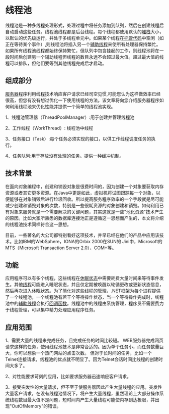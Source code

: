 # 线程池

线程池是一种多线程处理形式，处理过程中将任务添加到队列，然后在创建线程后自动启动这些任务。线程池线程都是后台线程。每个线程都使用默认的[堆栈](https://baike.baidu.com/item/堆栈)大小，以默认的优先级运行，并处于多线程单元中。如果某个线程在[托管代码](https://baike.baidu.com/item/托管代码)中空闲（如正在等待某个事件）,则线程池将插入另一个[辅助线程](https://baike.baidu.com/item/辅助线程)来使所有处理器保持繁忙。如果所有线程池线程都始终保持繁忙，但队列中包含挂起的工作，则线程池将在一段时间后创建另一个辅助线程但线程的数目永远不会超过最大值。超过最大值的线程可以排队，但他们要等到其他线程完成后才启动。

## 组成部分

[服务器](https://baike.baidu.com/item/服务器)程序利用线程技术响应客户请求已经司空见惯,可能您认为这样做效率已经很高，但您有没有想过优化一下使用线程的方法。该文章将向您介绍服务器程序如何利用线程池来优化性能并提供一个简单的线程池实现。

1、线程池管理器（ThreadPoolManager）:用于创建并管理线程池

2、工作线程（WorkThread）: 线程池中线程

3、任务接口（Task）:每个任务必须实现的接口，以供工作线程调度任务的执行。

4、任务队列:用于存放没有处理的任务。提供一种缓冲机制。

## 技术背景

在面向对象编程中，创建和销毁对象是很费时间的，因为创建一个对象要获取内存资源或者其它更多资源。在Java中更是如此，虚拟机将试图跟踪每一个对象，以便能够在对象销毁后进行垃圾回收。所以提高服务程序效率的一个手段就是尽可能减少创建和销毁对象的次数，特别是一些很耗资源的对象创建和销毁。如何利用已有对象来服务就是一个需要解决的关键问题，其实这就是一些"池化资源"技术产生的原因。比如大家所熟悉的数据库连接池正是遵循这一思想而产生的，本文将介绍的线程池技术同样符合这一思想。

目前，一些著名的大公司都特别看好这项技术，并早已经在他们的产品中应用该技术。比如IBM的WebSphere，IONA的Orbix 2000在SUN的 Jini中，Microsoft的MTS（Microsoft Transaction Server 2.0），COM+等。

## 功能

应用程序可以有多个线程，这些线程在[休眠状态](https://baike.baidu.com/item/休眠状态)中需要耗费大量时间来等待事件发生。其他[线程](https://baike.baidu.com/item/线程)可能进入睡眠状态，并且仅定期被唤醒以轮循更改或更新状态信息，然后再次进入休眠状态。为了简化对这些线程的管理，.NET框架为每个进程提供了一个线程池，一个线程池有若干个等待操作状态，当一个等待操作完成时，线程池中的[辅助线程](https://baike.baidu.com/item/辅助线程)会执行[回调函数](https://baike.baidu.com/item/回调函数)。线程池中的线程由系统管理，程序员不需要费力于线程管理，可以集中精力处理应用程序任务。

## 应用范围

1、需要大量的线程来完成任务，且完成任务的时间比较短。 WEB服务器完成网页请求这样的任务，使用线程池技术是非常合适的。因为单个任务小，而任务数量巨大，你可以想象一个热门网站的点击次数。 但对于长时间的任务，比如一个Telnet连接请求，线程池的优点就不明显了。因为Telnet会话时间比线程的创建时间大多了。

2、对性能要求苛刻的应用，比如要求服务器迅速响应客户请求。

3、接受突发性的大量请求，但不至于使服务器因此产生大量线程的应用。突发性大量客户请求，在没有线程池情况下，将产生大量线程，虽然理论上大部分操作系统线程数目最大值不是问题，短时间内产生大量线程可能使内存到达极限，并出现"OutOfMemory"的错误。

```text

```


